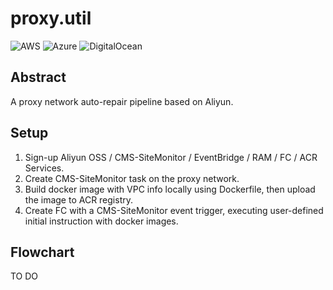 # proxy.util   
![AWS](https://img.shields.io/badge/AWS-Supported-yellow)
![Azure](https://img.shields.io/badge/Azure-Supported-blue)
![DigitalOcean](https://img.shields.io/badge/Digital%20Ocean-In%20Progress-red)
## Abstract

A proxy network auto-repair pipeline based on Aliyun.  

## Setup  

1. Sign-up Aliyun OSS / CMS-SiteMonitor / EventBridge / RAM / FC / ACR Services.  
2. Create CMS-SiteMonitor task on the proxy network.  
3. Build docker image with VPC info locally using Dockerfile, then upload the image to ACR registry.  
4. Create FC with a CMS-SiteMonitor event trigger, executing user-defined initial instruction with docker images.  

## Flowchart  
TO DO
